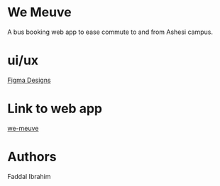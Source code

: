 # We Meuve

A bus booking web app to ease commute to and from Ashesi campus.

# ui/ux

[Figma Designs](https://www.figma.com/file/gAQaTBTvyR8yFlAy6TJ6TL/we-meuve-web-app?node-id=0%3A1)

# Link to web app

[we-meuve](htpps://we-meuve.com)

# Authors

Faddal Ibrahim
